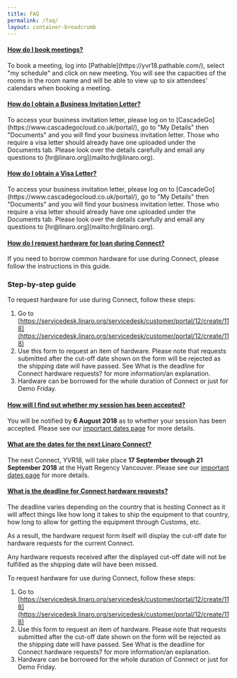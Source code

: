 ```yaml
---
title: FAQ
permalink: /faq/
layout: container-breadcrumb
---
```

<div class="panel-group faq" id="accordion" role="tablist" aria-multiselectable="true">


  <div class="panel panel-default">
    <div class="panel-heading" role="tab" id="howToBookMeetings">
      <h4 class="panel-title">
        <a role="button" data-toggle="collapse" data-parent="#accordion" href="#bookMeetingsCollapse" aria-expanded="true" aria-controls="bookMeetingsCollapse">
          How do I book meetings?
        </a>
      </h4>
    </div>
    <div id="bookMeetingsCollapse" class="panel-collapse collapse in" role="tabpanel" aria-labelledby="howToBookMeetings">
<div class="panel-body" markdown="1">
To book a meeting, log into [Pathable](https://yvr18.pathable.com/), select "my schedule" and click on new meeting. You will see the capacities of the rooms in the room name and will be able to view up to six attendees’ calendars when booking a meeting.
</div>
    </div>
  </div>
  
  
  <div class="panel panel-default">
    <div class="panel-heading" role="tab" id="obtainingBusinessLetter">
      <h4 class="panel-title">
        <a class="collapsed" role="button" data-toggle="collapse" data-parent="#accordion" href="#obtainingBusinessLetterCollapse" aria-expanded="false" aria-controls="obtainingBusinessLetterCollapse">
          How do I obtain a Business Invitation Letter?
        </a>
      </h4>
    </div>
    <div id="obtainingBusinessLetterCollapse" class="panel-collapse collapse" role="tabpanel" aria-labelledby="obtainingBusinessLetter">
<div class="panel-body" markdown="1">
To access your business invitation letter, please log on to [CascadeGo](https://www.cascadegocloud.co.uk/portal/), go to "My Details" then "Documents" and you will find your business invitation letter. Those who require a visa letter should already have one uploaded under the Documents tab. Please look over the details carefully and email any questions to [hr@linaro.org](mailto:hr@linaro.org).
</div>
    </div>
  </div>
  
  
  <div class="panel panel-default">
    <div class="panel-heading" role="tab" id="obtainingVisaLetter">
      <h4 class="panel-title">
        <a class="collapsed" role="button" data-toggle="collapse" data-parent="#accordion" href="#obtainingVisaLetterCollapse" aria-expanded="false" aria-controls="obtainingVisaLetterCollapse">
          How do I obtain a Visa Letter?
        </a>
      </h4>
    </div>
    <div id="obtainingVisaLetterCollapse" class="panel-collapse collapse" role="tabpanel" aria-labelledby="obtainingVisaLetter">
<div class="panel-body" markdown="1">
To access your business invitation letter, please log on to [CascadeGo](https://www.cascadegocloud.co.uk/portal/), go to "My Details" then "Documents" and you will find your business invitation letter. Those who require a visa letter should already have one uploaded under the Documents tab. Please look over the details carefully and email any questions to [hr@linaro.org](mailto:hr@linaro.org).
</div>
    </div>
  </div>
  
  
  <div class="panel panel-default">
    <div class="panel-heading" role="tab" id="requestHardware">
      <h4 class="panel-title">
        <a class="collapsed" role="button" data-toggle="collapse" data-parent="#accordion" href="#requestHardwareCollapse" aria-expanded="false" aria-controls="requestHardwareCollapse">
         How do I request hardware for loan during Connect?
        </a>
      </h4>
    </div>
    <div id="requestHardwareCollapse" class="panel-collapse collapse" role="tabpanel" aria-labelledby="requestHardware">
<div class="panel-body" markdown="1">

If you need to borrow common hardware for use during Connect, please follow the instructions in this guide.

### Step-by-step guide

To request hardware for use during Connect, follow these steps:

1. Go to [https://servicedesk.linaro.org/servicedesk/customer/portal/12/create/118](https://servicedesk.linaro.org/servicedesk/customer/portal/12/create/118)
2. Use this form to request an item of hardware. Please note that requests submitted after the cut-off date shown on the form will be rejected as the shipping date will have passed. See What is the deadline for Connect hardware requests? for more information/an explanation.
3. Hardware can be borrowed for the whole duration of Connect or just for Demo Friday.

</div>
    </div>
  </div>
  
  
  <div class="panel panel-default">
    <div class="panel-heading" role="tab" id="sessionAccepted">
      <h4 class="panel-title">
        <a class="collapsed" role="button" data-toggle="collapse" data-parent="#accordion" href="#sessionAcceptedCollapse" aria-expanded="false" aria-controls="sessionAcceptedCollapse">
        How will I find out whether my session has been accepted?
        </a>
      </h4>
    </div>
    <div id="sessionAcceptedCollapse" class="panel-collapse collapse" role="tabpanel" aria-labelledby="sessionAccepted">
<div class="panel-body" markdown="1">

You will be notified by **6 August 2018** as to whether your session has been accepted. Please see our [important dates page](/important-dates/) for more details.


</div>
    </div>
  </div>
  
  <div class="panel panel-default">
    <div class="panel-heading" role="tab" id="datesForNextConnect">
      <h4 class="panel-title">
        <a class="collapsed" role="button" data-toggle="collapse" data-parent="#accordion" href="#datesForNextConnectCollapse" aria-expanded="false" aria-controls="datesForNextConnectCollapse">
        What are the dates for the next Linaro Connect?
        </a>
      </h4>
    </div>
    <div id="datesForNextConnectCollapse" class="panel-collapse collapse" role="tabpanel" aria-labelledby="datesForNextConnect">
<div class="panel-body" markdown="1">

The next Connect, YVR18, will take place __17 September through 21 September 2018__ at the Hyatt Regency Vancouver. Please see our [important dates page](/important-dates/) for more details.


</div>
    </div>
  </div>
  
  <div class="panel panel-default">
    <div class="panel-heading" role="tab" id="deadLineForHardware">
      <h4 class="panel-title">
        <a class="collapsed" role="button" data-toggle="collapse" data-parent="#accordion" href="#deadLineForHardwareCollapse" aria-expanded="false" aria-controls="deadLineForHardwareCollapse">
        What is the deadline for Connect hardware requests?
        </a>
      </h4>
    </div>
    <div id="deadLineForHardwareCollapse" class="panel-collapse collapse" role="tabpanel" aria-labelledby="deadLineForHardware">
<div class="panel-body" markdown="1">

The deadline varies depending on the country that is hosting Connect as it will affect things like how long it takes to ship the equipment to that country, how long to allow for getting the equipment through Customs, etc.

As a result, the hardware request form itself will display the cut-off date for hardware requests for the current Connect.

<div class="alert alert-info" role="alert">
Any hardware requests received after the displayed cut-off date will not be fulfilled as the shipping date will have been missed.
</div>


To request hardware for use during Connect, follow these steps:

1. Go to [https://servicedesk.linaro.org/servicedesk/customer/portal/12/create/118](https://servicedesk.linaro.org/servicedesk/customer/portal/12/create/118)
2. Use this form to request an item of hardware. Please note that requests submitted after the cut-off date shown on the form will be rejected as the shipping date will have passed. See What is the deadline for Connect hardware requests? for more information/an explanation.
3. Hardware can be borrowed for the whole duration of Connect or just for Demo Friday.

</div>
    </div>
  </div>
</div>